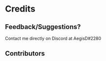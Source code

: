 # Credits

## Feedback/Suggestions?

Contact me directly on Discord at AegisD\#2280

## Contributors

